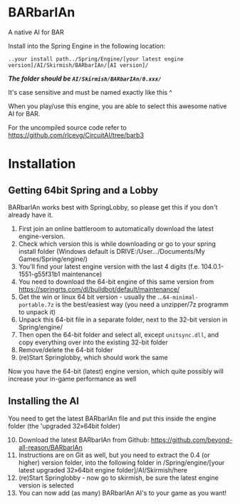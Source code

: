 # BARbarIAn

A native AI for BAR

Install into the Spring Engine in the following location:

`..your install path../Spring/Engine/[your latest engine version]/AI/Skirmish/BARbarIAn/[AI version]/`

***The folder should be `AI/Skirmish/BARbarIAn/0.xxx/`***

It's case sensitive and must be named exactly like this ^

When you play/use this engine, you are able to select this awesome native AI for BAR.

For the uncompiled source code refer to https://github.com/rlcevg/CircuitAI/tree/barb3

# Installation

## Getting 64bit Spring and a Lobby

BARbarIAn works best with SpringLobby, so please get this if you don't already have it.
 
1. First join an online battleroom to automatically download the latest engine-version.
2. Check which version this is while downloading or go to your spring install folder (Windows default is DRIVE:/User.../Documents/My Games/Spring/engine/)
3. You'll find your latest engine version with the last 4 digits (f.e. 104.0.1-1551-g55f31b1 maintenance)
4. You need to download the 64-bit engine of this same version from https://springrts.com/dl/buildbot/default/maintenance/
5. Get the win or linux 64 bit version - usually the ...`64-minimal-portable.7z` is the best/easiest way (you need a unzipper/7z programm to unpack it)
6. Unpack this 64-bit file in a separate folder, next to the 32-bit version in Spring/engine/
7. Then open the 64-bit folder and select all, except `unitsync.dll`, and copy everything over into the existing 32-bit folder
8. Remove/delete the 64-bit folder
9. (re)Start Springlobby, which should work the same

Now you have the 64-bit (latest) engine version, which quite possibly will increase your in-game performance as well

## Installing the AI

You need to get the latest BARbarIAn file and put this inside the engine folder (the 'upgraded 32»64bit folder)

10. Download the latest BARbarIAn from Github: https://github.com/beyond-all-reason/BARbarIAn
11. Instructions are on Git as well, but you need to extract the 0.4 (or higher) version folder, into the following folder in /Spring/engine/[your latest upgraded 32»64bit engine folder]/AI/Skirmish/here
12. (re)Start Springlobby - now go to skirmish, be sure the latest engine version is selected
13. You can now add (as many) BARbarIAn AI's to your game as you want!
